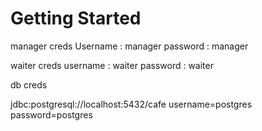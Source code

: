 # Getting Started

manager creds
Username : manager
password : manager

waiter creds 
username : waiter
password : waiter


db creds

jdbc:postgresql://localhost:5432/cafe
username=postgres
password=postgres